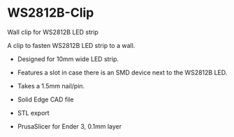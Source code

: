 # WS2812B-Clip
Wall clip for WS2812B LED strip

A clip  to fasten WS2812B LED strip to a wall.
+ Designed for 10mm wide LED strip. 
+ Features a slot in case there is an SMD device next to the WS2812B LED.
+ Takes a 1.5mm nail/pin.

+ Solid Edge CAD file
+ STL export
+ PrusaSlicer for Ender 3, 0.1mm layer
